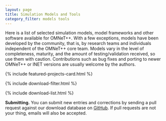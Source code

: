 ```yaml
---
layout: page
title: Simulation Models and Tools
category_filter: models tools
---
```


Here is a list of selected simulation models, model frameworks and other software available for
OMNeT++. With a few exceptions, models have been developed by the community,
that is, by research teams and individuals independent of the OMNeT++
core team. Models vary in the level of completeness, maturity, and the amount of
testing/validation received, so use them with caution. Contributions such as bug fixes
and porting to newer OMNeT++ or INET versions are usually welcome by the authors.

{% include featured-projects-card.html %}

{% include download-filter.html %}

{% include download-list.html %}

**Submitting.** You can submit new entries and corrections by sending a pull
request against our download database on
[GitHub](https://github.com/omnetpp/omnetpp.org/tree/master/download-items). If pull
requests are not your thing, emails will also be accepted.

